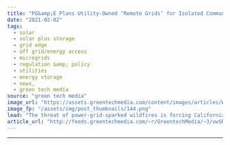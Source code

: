 ```yaml
---
title: "PG&amp;E Plans Utility-Owned ‘Remote Grids’ for Isolated Communities"
date: "2021-02-02"
tags: 
  - solar
  - solar plus storage 
  - grid edge
  - off grid/energy access
  - microgrids
  - regulation &amp; policy
  - utilities
  - energy storage
  - news,
  - green tech media
source: "green tech media"
image_url: "https://assets.greentechmedia.com/content/images/articles/Wildfire_Electric_Lines_XL2.jpg"
image_fp: "/assets/img/post_thumbnails/144.png"
lead: "The threat of power-grid-sparked wildfires is forcing California utilities to invest billions of dollars in hardening and monitoring their grids and to institute grid blackouts affecting up to hundreds of thousands of customers to reduce the risk of  ..."
article_url: "http://feeds.greentechmedia.com/~r/GreentechMedia/~3/uwSR97mIs2M/pge-plans-utility-owned-remote-grids-for-isolated-communities"
---
```


---
